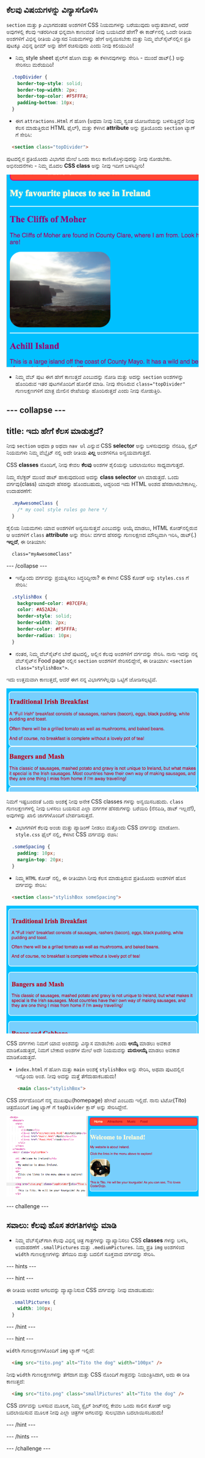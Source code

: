 ## ಕೆಲವು ವಿಷಯಗಳನ್ನು ವಿನ್ಯಾಸಗೊಳಿಸಿ

`section` ಮತ್ತು `p` ವಿಭಾಗದಂತಹ ಅಂಶಗಳಿಗೆ CSS ನಿಯಮಗಳನ್ನು ಬರೆಯುವುದು ಅದ್ಭುತವಾಗಿದೆ, ಆದರೆ ಅವುಗಳಲ್ಲಿ ಕೆಲವು ಇತರರಿಗಿಂತ ಭಿನ್ನವಾಗಿ ಕಾಣುವಂತೆ ನೀವು ಬಯಸಿದರೆ ಹೇಗೆ? ಈ ಕಾರ್ಡ್‌ನಲ್ಲಿ ಒಂದೇ ರೀತಿಯ ಅಂಶಗಳಿಗೆ ವಿಭಿನ್ನ ರೀತಿಯ ವಿನ್ಯಾಸದ ನಿಯಮಗಳನ್ನು ಹೇಗೆ ಅನ್ವಯಿಸಬೇಕು ಮತ್ತು ನಿಮ್ಮ ವೆಬ್‌ಸೈಟ್‌ನಲ್ಲಿನ ಪ್ರತಿ ಪುಟಕ್ಕೂ ವಿಭಿನ್ನ ಥೀಮ್ ಅನ್ನು ಹೇಗೆ ರಚಿಸುವುದು ಎಂದು ನೀವು ಕಲಿಯುವಿರಿ!

+ ನಿಮ್ಮ style sheet ಫೈಲ್‌ಗೆ ಹೋಗಿ ಮತ್ತು ಈ ಕೆಳಗಿನವುಗಳನ್ನು ಸೇರಿಸಿ - ಮುಂದೆ ಡಾಟ್(.) ಅನ್ನು ಸೇರಿಸಲು ಮರೆಯದಿರಿ!

```css
  .topDivider {
    border-top-style: solid;
    border-top-width: 2px;
    border-top-color: #F5FFFA;
    padding-bottom: 10px;
  }
```

+ ಈಗ `attractions.Html` ಗೆ ಹೋಗಿ (ಅಥವಾ ನೀವು ನಿಮ್ಮ ಸ್ವಂತ ಯೋಜನೆಯನ್ನು ಬಳಸುತ್ತಿದ್ದರೆ ನೀವು ಕೆಲಸ ಮಾಡುತ್ತಿರುವ HTML ಫೈಲ್), ಮತ್ತು ಕೆಳಗಿನ **attribute** ಅನ್ನು ಪ್ರತಿಯೊಂದು `section` ಟ್ಯಾಗ್ ಗೆ ಸೇರಿಸಿ:

```html
  <section class="topDivider">
```

ಪುಟದಲ್ಲಿನ ಪ್ರತಿಯೊಂದು ವಿಭಾಗದ ಮೇಲೆ ಒಂದು ಸಾಲು ಕಾಣಿಸಿಕೊಳ್ಳುವುದನ್ನು ನೀವು ನೋಡಬೇಕು. ಅಭಿನಂದನೆಗಳು - ನಿಮ್ಮ ಮೊದಲ **CSS class** ಅನ್ನು ನೀವು ಇದೀಗ ಬಳಸಿದ್ದೀರಿ!

![Page with lines in between the sections](images/sectionsWithTopBorder.png)

+ ನಿಮ್ಮ ವೆಬ್ ಪುಟ ಈಗ ಹೇಗೆ ಕಾಣುತ್ತದೆ ಎಂಬುದನ್ನು ನೋಡಿ ಮತ್ತು ಅದನ್ನು `section` ಅಂಶಗಳನ್ನು ಹೊಂದಿರುವ ಇತರ ಪುಟಗಳೊಂದಿಗೆ ಹೋಲಿಕೆ ಮಾಡಿ. ನೀವು ಸೇರಿಸಿರುವ `class="topDivider"` ಗುಣಲಕ್ಷಣಗಳಿಗೆ ಮಾತ್ರ ಮೇಲಿನ ರೇಖೆಯನ್ನು ಹೊಂದಿರುತ್ತದೆ ಎಂದು ನೀವು ನೋಡುತ್ತಿರಿ.

--- collapse ---
---
title: ಇದು ಹೇಗೆ ಕೆಲಸ ಮಾಡುತ್ತದೆ?
---

ನೀವು `section` ಅಥವಾ `p` ಅಥವಾ `nav ul` ಎನ್ನುವ CSS **selector** ಅನ್ನು ಬಳಸುವುದನ್ನು ನೆನಪಿಡಿ, ಸ್ಟೈಲ್ ನಿಯಮಗಳು ನಿಮ್ಮ ವೆಬ್ಸೈಟ್ ನಲ್ಲಿ ಅದೇ ರೀತಿಯ **ಎಲ್ಲ** ಅಂಶಗಳಿಗೂ ಅನ್ವಯವಾಗುತ್ತದೆ.

CSS **classes** ನೊಂದಿಗೆ, ನೀವು ಕೇವಲ **ಕೆಲವು** ಅಂಶಗಳ ಶೈಲಿಯನ್ನು ಬದಲಾಯಿಸಲು ಸಾಧ್ಯವಾಗುತ್ತದೆ.

ನಿಮ್ಮ ಸೆಲೆಕ್ಟರ್ ಮುಂದೆ ಡಾಟ್ ಹಾಕುವುದರಿಂದ ಅದನ್ನು **class selector** ಆಗಿ ಮಾಡುತ್ತದೆ. ಒಂದು ವರ್ಗವು(class) ಯಾವುದೇ ಹೆಸರನ್ನು ಹೊಂದಬಹುದು, ಆದ್ದರಿಂದ ಇದು HTML ಅಂಶದ ಹೆಸರಾಗಿರಬೇಕಾಗಿಲ್ಲ. ಉದಾಹರಣೆಗೆ:

```css
  .myAwesomeClass {
    /* my cool style rules go here */
  }
```

ಶೈಲಿಯ ನಿಯಮಗಳು ಯಾವ ಅಂಶಗಳಿಗೆ ಅನ್ವಯಿಸುತ್ತವೆ ಎಂಬುದನ್ನು ಆಯ್ಕೆ ಮಾಡಲು, HTML ಕೋಡ್‌ನಲ್ಲಿರುವ ಆ ಅಂಶಗಳಿಗೆ `class` **attribute** ಅನ್ನು ಸೇರಿಸಿ: ವರ್ಗದ ಹೆಸರನ್ನು ಗುಣಲಕ್ಷಣದ ಮೌಲ್ಯವಾಗಿ ಇರಿಸಿ, ಡಾಟ್(.) **ಇಲ್ಲದೆ**, ಈ ರೀತಿಯಾಗಿ:

```html
  class="myAwesomeClass"
```

--- /collapse ---

+ ಇನ್ನೊಂದು ವರ್ಗವನ್ನು ಪ್ರಯತ್ನಿಸಲು ಸಿದ್ಧರಿದ್ದೀರಾ? ಈ ಕೆಳಗಿನ CSS ಕೋಡ್ ಅನ್ನು `styles.css` ಗೆ ಸೇರಿಸಿ:

```css
  .stylishBox {
    background-color: #87CEFA;
    color: #A52A2A;
    border-style: solid;
    border-width: 2px;
    border-color: #F5FFFA;
    border-radius: 10px;
  }
```

+ ನಂತರ, ನಿಮ್ಮ ವೆಬ್‌ಸೈಟ್‌ನ ಬೇರೆ ಪುಟದಲ್ಲಿ, ಅಲ್ಲಿನ ಕೆಲವು ಅಂಶಗಳಿಗೆ ವರ್ಗವನ್ನು ಸೇರಿಸಿ. ನಾನು ಇದನ್ನು ನನ್ನ ವೆಬ್‌ಸೈಟ್‌ನ Food page ನಲ್ಲಿನ `section` ಅಂಶಗಳಿಗೆ ಸೇರಿಸಲಿದ್ದೇನೆ, ಈ ರೀತಿಯಾಗಿ: `<section class="stylishBox">`.

ಇದು ಉತ್ತಮವಾಗಿ ಕಾಣುತ್ತದೆ, ಆದರೆ ಈಗ ನನ್ನ ವಿಭಾಗಗಳೆಲ್ಲವೂ ಒಟ್ಟಿಗೆ ಜೋಡಿಸಲ್ಪಟ್ಟಿವೆ.

![Nice looking sections squashed together](images/squashedSections.png)

ನಿಮಗೆ ಇಷ್ಟಬಂದಂತೆ ಒಂದು ಅಂಶಕ್ಕೆ ನೀವು ಅನೇಕ CSS classes ಗಳನ್ನು ಅನ್ವಯಿಸಬಹುದು. `class` ಗುಣಲಕ್ಷಣಗಳಲ್ಲಿ ನೀವು ಬಳಸಲು ಬಯಸುವ ಎಲ್ಲಾ ವರ್ಗಗಳ ಹೆಸರುಗಳನ್ನು ಬರೆಯಿರಿ (ನೆನಪಿಡಿ, ಡಾಟ್ ಇಲ್ಲದೆ!), ಅವುಗಳನ್ನು ಖಾಲಿ ಜಾಗಗಳೊಂದಿಗೆ ಬೇರ್ಪಡಿಸುತ್ತದೆ.

+ ವಿಭಾಗಗಳಿಗೆ ಕೆಲವು ಅಂಚು ಮತ್ತು ಪ್ಯಾಡಿಂಗ್ ನೀಡಲು ಮತ್ತೊಂದು CSS ವರ್ಗವನ್ನು ಮಾಡೋಣ. `style.css` ಫೈಲ್ ನಲ್ಲಿ, ಕೆಳಗಿನ CSS ವರ್ಗವನ್ನು ರಚಿಸಿ:

```css
  .someSpacing {
    padding: 10px;
    margin-top: 20px;
  }
```

+ ನಿಮ್ಮ `HTML` ಕೋಡ್ ನಲ್ಲಿ, ಈ ರೀತಿಯಾಗಿ ನೀವು ಕೆಲಸ ಮಾಡುತ್ತಿರುವ ಪ್ರತಿಯೊಂದು ಅಂಶಗಳಿಗೆ ಹೊಸ ವರ್ಗವನ್ನು ಸೇರಿಸಿ:

```html
  <section class="stylishBox someSpacing">
```

![Sections with margin and padding added](images/sectionsWithSpacing.png)

CSS ವರ್ಗಗಳು ನಿಮಗೆ ಯಾವ ಅಂಶವನ್ನು ವಿನ್ಯಾಸ ಮಾಡಬೇಕು ಎಂದು **ಆಯ್ಕೆ** ಮಾಡಲು ಅವಕಾಶ ಮಾಡಿಕೊಡುತ್ತದೆ, ನಿಮಗೆ ಬೇಕಾದ ಅಂಶಗಳ ಮೇಲೆ ಅದೇ ನಿಯಮವನ್ನು **ಮರುಆಯ್ಕೆ** ಮಾಡಲು ಅವಕಾಶ ಮಾಡಿಕೊಡುತ್ತದೆ.

+ `index.html` ಗೆ ಹೋಗಿ ಮತ್ತು `main` ಅಂಶಕ್ಕೆ `stylishBox` ಅನ್ನು ಸೇರಿಸಿ, ಅಥವಾ ಪುಟದಲ್ಲಿನ ಇನ್ನೊಂದು ಅಂಶ. ನೀವು ಅದನ್ನು ಮತ್ತೆ ತೆಗೆದುಹಾಕಬಹುದು!

```html
    <main class="stylishBox">   
```

CSS ವರ್ಗದೊಂದಿಗೆ ನನ್ನ ಮುಖಪುಟ(homepage) ಹೇಗಿದೆ ಎಂಬುದು ಇಲ್ಲಿದೆ. ನಾನು ಟಿಟೋ(Tito) ಚಿತ್ರದೊಂದಿಗೆ `img` ಟ್ಯಾಗ್ ಗೆ `topDivider` ಕ್ಲಾಸ್ ಅನ್ನು ಸೇರಿಸಿದ್ದೇನೆ.

![CSS classes being used on the home page](images/homePageWithClasses.png)

--- challenge ---

## ಸವಾಲು: ಕೆಲವು ಹೊಸ ತರಗತಿಗಳನ್ನು ಮಾಡಿ

+ ನಿಮ್ಮ ವೆಬ್‌ಸೈಟ್‌ಗಾಗಿ ಕೆಲವು ವಿಭಿನ್ನ ಚಿತ್ರ ಗಾತ್ರಗಳನ್ನು ವ್ಯಾಖ್ಯಾನಿಸಲು CSS **classes** ಗಳನ್ನು ಬಳಸಿ, ಉದಾಹರಣೆಗೆ `.smallPictures` ಮತ್ತು `.mediumPictures`. ನಿಮ್ಮ ಪ್ರತಿ `img` ಅಂಶಗಳಿಂದ `width` ಗುಣಲಕ್ಷಣಗಳನ್ನು ತೆಗೆಯಿರಿ ಮತ್ತು ಬದಲಿಗೆ ಸೂಕ್ತವಾದ ವರ್ಗವನ್ನು ಸೇರಿಸಿ.

--- hints ---


--- hint ---

ಈ ರೀತಿಯ ಅಂಶದ ಅಗಲವನ್ನು ವ್ಯಾಖ್ಯಾನಿಸುವ CSS ವರ್ಗವನ್ನು ನೀವು ಮಾಡಬಹುದು:

```css
  .smallPictures {
    width: 100px;
  }
```

--- /hint ---

--- hint ---

`width` ಗುಣಲಕ್ಷಣಗಳೊಂದಿಗೆ `img` ಟ್ಯಾಗ್ ಇಲ್ಲಿದೆ:

```html
  <img src="tito.png" alt="Tito the dog" width="100px" />       
```

ನೀವು `width` ಗುಣಲಕ್ಷಣಗಳನ್ನು ತೆಗೆದಾಗ ಮತ್ತು CSS ನೊಂದಿಗೆ ಗಾತ್ರವನ್ನು ನಿಯಂತ್ರಿಸಿದಾಗ, ಅದು ಈ ರೀತಿ ಕಾಣುತ್ತದೆ:

```html
  <img src="tito.png" class="smallPictures" alt="Tito the dog" />       
```

CSS ವರ್ಗವನ್ನು ಬಳಸುವ ಮೂಲಕ, ನಿಮ್ಮ ಸ್ಟೈಲ್ ಶೀಟ್‌ನಲ್ಲಿ ಕೇವಲ ಒಂದು ಸಾಲಿನ ಕೋಡ್ ಅನ್ನು ಬದಲಾಯಿಸುವ ಮೂಲಕ ನೀವು ಎಲ್ಲಾ ಚಿತ್ರಗಳ ಅಗಲವನ್ನು ಸುಲಭವಾಗಿ ಬದಲಾಯಿಸಬಹುದು!

--- /hint ---

--- /hints ---

--- /challenge ---